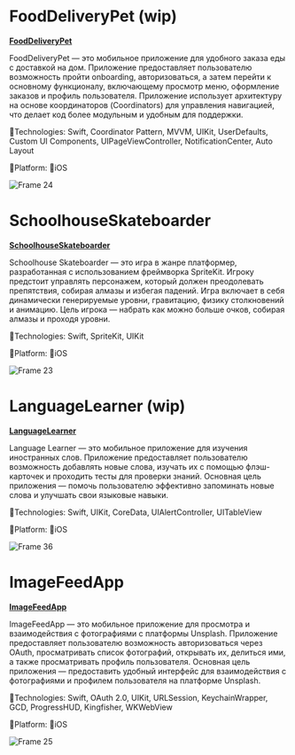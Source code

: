 # FoodDeliveryPet (wip)

<a href="https://github.com/maksimir91/FoodDeliveryPet/tree/main/FoodDeliveryPet">**FoodDeliveryPet**</a>

FoodDeliveryPet — это мобильное приложение для удобного заказа еды с доставкой на дом. Приложение предоставляет пользователю возможность пройти onboarding, авторизоваться, а затем перейти к основному функционалу, включающему просмотр меню, оформление заказов и профиль пользователя. Приложение использует архитектуру на основе координаторов (Coordinators) для управления навигацией, что делает код более модульным и удобным для поддержки.

🔨Technologies: Swift, Coordinator Pattern, MVVM, UIKit, UserDefaults, Custom UI Components, UIPageViewController, NotificationCenter, Auto Layout

🚀Platform: 📱iOS

![Frame 24](https://github.com/user-attachments/assets/c7dc25f9-a7aa-4ab1-92a6-56c4070e20d9)

# SchoolhouseSkateboarder

<a href="https://github.com/maksimir91/SchoolhouseSkateboarder/tree/main/SchoolhouseSkateboarder">**SchoolhouseSkateboarder**</a>

Schoolhouse Skateboarder — это игра в жанре платформер, разработанная с использованием фреймворка SpriteKit. Игроку предстоит управлять персонажем, который должен преодолевать препятствия, собирая алмазы и избегая падений. Игра включает в себя динамически генерируемые уровни, гравитацию, физику столкновений и анимацию. Цель игрока — набрать как можно больше очков, собирая алмазы и проходя уровни.

🔨Technologies: Swift, SpriteKit, UIKit

🚀Platform: 📱iOS

![Frame 23](https://github.com/user-attachments/assets/f5b40410-9337-4091-901b-bf1de5eda722)

# LanguageLearner (wip)

<a href="https://github.com/maksimir91/LanguageLearner/tree/main/LanguageLearner.xcodeproj">**LanguageLearner**</a>

Language Learner — это мобильное приложение для изучения иностранных слов. Приложение предоставляет пользователю возможность добавлять новые слова, изучать их с помощью флэш-карточек и проходить тесты для проверки знаний. Основная цель приложения — помочь пользователю эффективно запоминать новые слова и улучшать свои языковые навыки.

🔨Technologies: Swift, UIKit, CoreData, UIAlertController, UITableView

🚀Platform: 📱iOS

![Frame 36](https://github.com/user-attachments/assets/47f83bc0-a009-4b48-b811-beb08f905643)

# ImageFeedApp

<a href="https://github.com/maksimir91/ImageFeedApp/tree/main/ImageFeedApp">**ImageFeedApp**</a>

ImageFeedApp — это мобильное приложение для просмотра и взаимодействия с фотографиями с платформы Unsplash. Приложение предоставляет пользователю возможность авторизоваться через OAuth, просматривать список фотографий, открывать их, делиться ими, а также просматривать профиль пользователя. Основная цель приложения — предоставить удобный интерфейс для взаимодействия с фотографиями и профилем пользователя на платформе Unsplash.

🔨Technologies: Swift, OAuth 2.0, UIKit, URLSession, KeychainWrapper, GCD, ProgressHUD, Kingfisher, WKWebView

🚀Platform: 📱iOS

![Frame 25](https://github.com/user-attachments/assets/584124c3-06a9-4153-8beb-5b5d4a0d5634)
